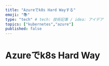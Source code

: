 ```yaml
---
title: "Azureでk8s Hard Wayする"
emoji: "📚"
type: "tech" # tech: 技術記事 / idea: アイデア
topics: ["kubernetes","azure"]
published: false
---
```


# Azureでk8s Hard Way

